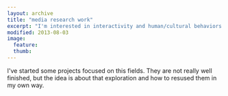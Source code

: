 ```yaml
---
layout: archive
title: "media research work"
excerpt: "I'm interested in interactivity and human/cultural behaviors such as,science, gestural body expression"
modified: 2013-08-03
image: 
  feature: 
  thumb: 
---
```


I've started some projects focused on this fields. They are not really well finished, but the idea is about that exploration and how to resused them in my own way.